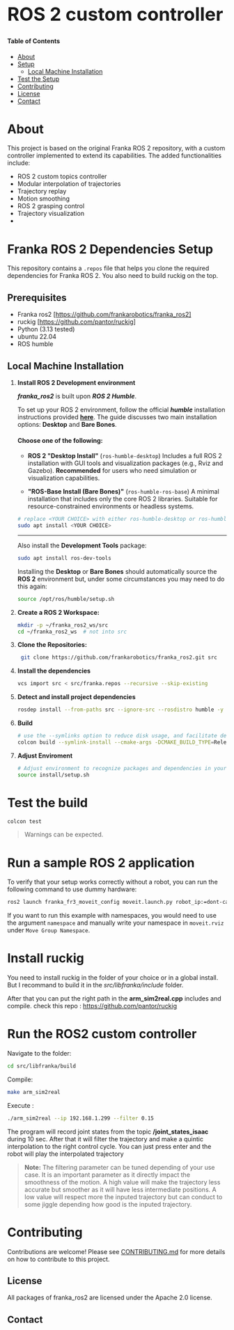 <h1 style="font-size: 3em;">ROS 2 custom controller</h1>



#### Table of Contents
- [About](#about)
- [Setup](#setup)
  - [Local Machine Installation](#local-machine-installation)
- [Test the Setup](#test-the-setup)
- [Contributing](#contributing)
- [License](#license)
- [Contact](#contact)

# About
This project is based on the original Franka ROS 2 repository, with a custom controller implemented to extend its capabilities. The added functionalities include:

- ROS 2 custom topics controller  
- Modular interpolation of trajectories  
- Trajectory replay  
- Motion smoothing  
- ROS 2 grasping control
- Trajectory visualization
- 
# Franka ROS 2 Dependencies Setup

This repository contains a `.repos` file that helps you clone the required dependencies for Franka ROS 2. You also need to build ruckig on the top.

## Prerequisites

- Franka ros2 [https://github.com/frankarobotics/franka_ros2]
- ruckig [https://github.com/pantor/ruckig]
- Python (3.13 tested)
- ubuntu 22.04
- ROS humble

## Local Machine Installation
1. **Install ROS 2 Development environment**

    _**franka_ros2**_ is built upon _**ROS 2 Humble**_.

    To set up your ROS 2 environment, follow the official _**humble**_ installation instructions provided [**here**](https://docs.ros.org/en/humble/Installation/Ubuntu-Install-Debs.html).
    The guide discusses two main installation options: **Desktop** and **Bare Bones**.

    #### Choose **one** of the following:
    - **ROS 2 "Desktop Install"** (`ros-humble-desktop`)
      Includes a full ROS 2 installation with GUI tools and visualization packages (e.g., Rviz and Gazebo).
      **Recommended** for users who need simulation or visualization capabilities.

    - **"ROS-Base Install (Bare Bones)"** (`ros-humble-ros-base`)
      A minimal installation that includes only the core ROS 2 libraries.
      Suitable for resource-constrained environments or headless systems.

    ```bash
    # replace <YOUR CHOICE> with either ros-humble-desktop or ros-humble-ros-base
    sudo apt install <YOUR CHOICE>
    ```
    ---
    Also install the **Development Tools** package:
    ```bash
    sudo apt install ros-dev-tools
    ```
    Installing the **Desktop** or **Bare Bones** should automatically source the **ROS 2** environment but, under some circumstances you may need to do this again:
    ```bash
    source /opt/ros/humble/setup.sh
    ```

2. **Create a ROS 2 Workspace:**
   ```bash
   mkdir -p ~/franka_ros2_ws/src
   cd ~/franka_ros2_ws  # not into src
   ```
3. **Clone the Repositories:**
   ```bash
    git clone https://github.com/frankarobotics/franka_ros2.git src
    ```
4. **Install the dependencies**
    ```bash
    vcs import src < src/franka.repos --recursive --skip-existing
    ```
5. **Detect and install project dependencies**
   ```bash
   rosdep install --from-paths src --ignore-src --rosdistro humble -y
   ```
6. **Build**
   ```bash
   # use the --symlinks option to reduce disk usage, and facilitate development.
   colcon build --symlink-install --cmake-args -DCMAKE_BUILD_TYPE=Release
   ```
7. **Adjust Enviroment**
   ```bash
   # Adjust environment to recognize packages and dependencies in your newly built ROS 2 workspace.
   source install/setup.sh
   ```


# Test the build
   ```bash
   colcon test
   ```
> Warnings can be expected.

# Run a sample ROS 2 application

To verify that your setup works correctly without a robot, you can run the following command to use dummy hardware:

```bash
ros2 launch franka_fr3_moveit_config moveit.launch.py robot_ip:=dont-care use_fake_hardware:=true
```

If you want to run this example with namespaces, you would need to use the argument `namespace` and manually write your namespace in `moveit.rviz` under `Move Group Namespace`.

# Install ruckig
You need to install ruckig in the folder of your choice or in a global install. But I recommand to build it in the _src/libfranka/include_ folder.

After that you can put the right path in the **arm_sim2real.cpp** includes and compile. 
check this repo : https://github.com/pantor/ruckig


# Run the ROS2 custom controller

Navigate to the folder:
```bash
cd src/libfranka/build
```
Compile:
```bash
make arm_sim2real
```
Execute :
```bash
./arm_sim2real --ip 192.168.1.299 --filter 0.15
```

The program will record joint states from the topic **/joint_states_isaac** during 10 sec. After that it will filter the trajectory and make a quintic interpolation to the right control cycle. You can just press enter and the robot will play the interpolated trajectory

> **Note:** The filtering parameter can be tuned depending of your use case. It is an important parameter as it directly impact the smoothness of the motion. A high value will make the trajectory less accurate but smoother as it will have less intermediate positions. A low value will respect more the inputed trajectory but can conduct to some jiggle depending how good is the inputed trajectory.





# Contributing

Contributions are welcome! Please see [CONTRIBUTING.md](https://github.com/frankarobotics/franka_ros2/blob/humble/CONTRIBUTING.md) for more details on how to contribute to this project.

## License

All packages of franka_ros2 are licensed under the Apache 2.0 license.

## Contact



